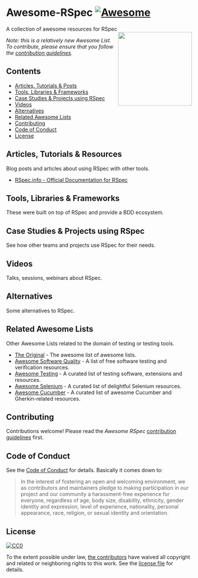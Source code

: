 # Awesome-RSpec [![Awesome](https://cdn.rawgit.com/sindresorhus/awesome/d7305f38d29fed78fa85652e3a63e154dd8e8829/media/badge.svg)](https://github.com/sindresorhus/awesome)
A collection of awesome resources for RSpec
[<img src="http://rspec.info/images/logo.png" align="right" width="200">](http://rspec.info/)

*Note: this is a relatively new Awesome List. To contribute, please ensure that you follow the [contribution guidelines](#contributing).*

## Contents

- [Articles, Tutorials & Posts](#articles-tutorials--resources)
- [Tools, Libraries & Frameworks](#tools-libraries--frameworks)
- [Case Studies & Projects using RSpec](#case-studies--projects-using-rspec)
- [Videos](#videos)
- [Alternatives](#alternatives)
- [Related Awesome Lists](#related-awesome-lists)
- [Contributing](#contributing)
- [Code of Conduct](#code-of-conduct)
- [License](#license)

## Articles, Tutorials & Resources

Blog posts and articles about using RSpec with other tools.

- [RSpec.info - Official Documentation for RSpec](http://rspec.info/documentation)

## Tools, Libraries & Frameworks

These were built on top of RSpec and provide a BDD ecosystem.

## Case Studies & Projects using RSpec

See how other teams and projects use RSpec for their needs.

## Videos

Talks, sessions, webinars about RSpec.

## Alternatives

Some alternatives to RSpec.

## Related Awesome Lists

Other Awesome Lists related to the domain of testing or testing tools.

- [The Original](https://github.com/sindresorhus/awesome) - The awesome list of awesome lists.
- [Awesome Software Quality](https://github.com/ligurio/awesome-software-quality) - A list of free software testing and verification resources.
- [Awesome Testing](https://github.com/TheJambo/awesome-testing) - A curated list of testing software, extensions and resources.
- [Awesome Selenium](https://github.com/christian-bromann/awesome-selenium) - A curated list of delightful Selenium resources.
- [Awesome Cucumber](https://github.com/virajkulkarni14/Awesome-Cucumber) - A curated list of awesome Cucumber and Gherkin-related resources.

## Contributing

Contributions welcome! Please read the *Awesome RSpec* [contribution guidelines](CONTRIBUTING.md) first.

## Code of Conduct
See the [Code of Conduct](CODE-OF-CONDUCT.md) for details. Basically it comes down to:
>In the interest of fostering an open and welcoming environment, we as
contributors and maintainers pledge to making participation in our project and
our community a harassment-free experience for everyone, regardless of age, body
size, disability, ethnicity, gender identity and expression, level of experience,
nationality, personal appearance, race, religion, or sexual identity and orientation.

## License

[![CC0](http://mirrors.creativecommons.org/presskit/buttons/88x31/svg/cc-zero.svg)](https://creativecommons.org/publicdomain/zero/1.0/)

To the extent possible under law, [the
contributors](https://github.com/virajkulkarni14/Awesome-RSpec/graphs/contributors)
have waived all copyright and related or neighboring rights to this work. See the
[license file](LICENSE) for details.


